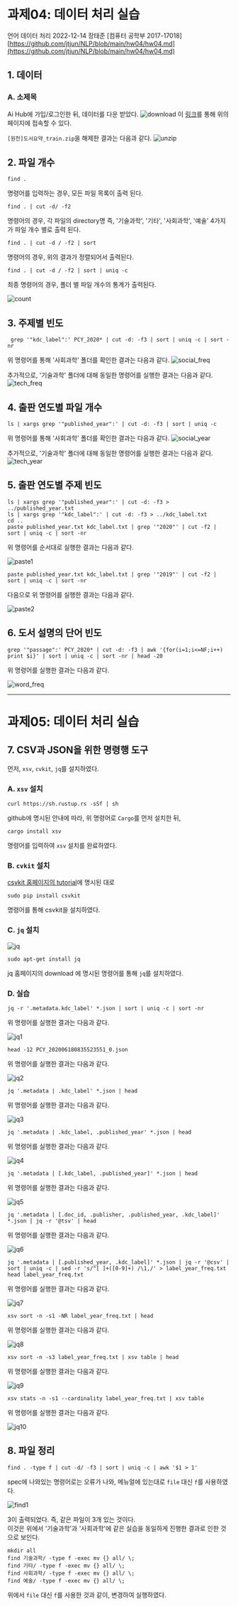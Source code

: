 # 과제04: 데이터 처리 실습

언어 데이터 처리 2022-12-14 장태준 [컴퓨터 공학부 2017-17018]
[https://github.com/jtjun/NLP/blob/main/hw04/hw04.md](https://github.com/jtjun/NLP/blob/main/hw04/hw04.md)

## 1. 데이터
### A. 소제목
Ai Hub에 가입/로그인한 뒤, 데이터를 다운 받았다.
![download](./src/download.png)
이 [링크](https://aihub.or.kr/aihubdata/data/view.do?currMenu=115&topMenu=100&aihubDataSe=realm&dataSetSn=93)를 통해 위의 페이지에 접속할 수 있다.

`[원천]도서요약_train.zip`을 해제한 결과는 다음과 같다.
![unzip](./src/unzip.png)

## 2. 파일 개수
```
find .
```
명령어를 입력하는 경우, 모든 파일 목록이 출력 된다.

```
find . | cut -d/ -f2
```
명령어의 경우, 각 파일의 directory명 즉, '기술과학', '기타', '사회과학', '예술' 4가지가 파일 개수 별로 출력 된다.

```
find . | cut -d / -f2 | sort
```
명령어의 경우, 위의 결과가 정렬되어서 출력된다.

```
find . | cut -d / -f2 | sort | uniq -c
```
최종 명령어의 경우, 폴더 별 파일 개수의 통계가 출력된다.


![count](./src/count.png)

## 3. 주제별 빈도
```
 grep '"kdc_label":' PCY_2020* | cut -d: -f3 | sort | uniq -c | sort -nr
```
위 명령어를 통해 '사회과학' 폴더를 확인한 결과는 다음과 같다.
![social_freq](./src/social_freq.png)

추가적으로, '기술과학' 폴더에 대해 동일한 명령어를 실행한 결과는 다음과 같다.
![tech_freq](./src/tech_freq.png)

## 4. 출판 연도별 파일 개수
```
ls | xargs grep '"published_year":' | cut -d: -f3 | sort | uniq -c
```
위 명령어를 통해 '사회과학' 폴더를 확인한 결과는 다음과 같다.
![social_year](./src/social_year.png)

추가적으로, '기술과학' 폴더에 대해 동일한 명령어를 실행한 결과는 다음과 같다.
![tech_year](./src/tech_year.png)

## 5. 출판 연도별 주제 빈도
```
ls | xargs grep '"published_year":' | cut -d: -f3 > ../published_year.txt
ls | xargs grep '"kdc_label":' | cut -d: -f3 > ../kdc_label.txt
cd ..
paste published_year.txt kdc_label.txt | grep '"2020"' | cut -f2 | sort | uniq -c | sort -nr
```
위 명령어를 순서대로 실행한 결과는 다음과 같다.

![paste1](./src/paste1.png)

```
paste published_year.txt kdc_label.txt | grep '"2019"' | cut -f2 | sort | uniq -c | sort -nr
```
다음으로 위 명령어를 실행한 결과는 다음과 같다.

![paste2](./src/paste2.png)

## 6. 도서 설명의 단어 빈도
```
grep '"passage":' PCY_2020* | cut -d: -f3 | awk '{for(i=1;i<=NF;i++) print $i}' | sort | uniq -c | sort -nr | head -20
```
위 명령어를 실행한 결과는 다음과 같다.

![word_freq](./src/word_freq.png)

----

# 과제05: 데이터 처리 실습

## 7. CSV과 JSON을 위한 명령행 도구
먼저, `xsv`, `cvkit`, `jq`를 설치하였다.

### A. `xsv` 설치
```
curl https://sh.rustup.rs -sSf | sh
```
github에 명시된 안내에 따라, 위 명령어로 `Cargo`를 먼저 설치한 뒤,
```
cargo install xsv
```
명령어를 입력하여 `xsv` 설치를 완료하였다.

### B. `cvkit` 설치
[csvkit 홈페이지의 tutorial](https://csvkit.readthedocs.io/en/latest/tutorial/1_getting_started.html)에 명시된 대로
```
sudo pip install csvkit
```
명령어를 통해 csvkit을 설치하였다.

### C. `jq` 설치
![jq](./src/jq.png)
```
sudo apt-get install jq
```
jq 홈페이지의 download 에 명시된 명령어를 통해 `jq`를 설치하였다.

### D. 실습
```
jq -r '.metadata.kdc_label' *.json | sort | uniq -c | sort -nr
```
위 명령어를 실행한 결과는 다음과 같다.

![jq1](./src/jq1.png)

```
head -12 PCY_202006180835523551_0.json
```
위 명령어를 실행한 결과는 다음과 같다.

![jq2](./src/jq2.png)

```
jq '.metadata | .kdc_label' *.json | head
```
위 명령어를 실행한 결과는 다음과 같다.

![jq3](./src/jq3.png)


```
jq '.metadata | .kdc_label, .published_year' *.json | head
```
위 명령어를 실행한 결과는 다음과 같다.

![jq4](./src/jq4.png)


```
jq '.metadata | [.kdc_label, .published_year]' *.json | head
```
위 명령어를 실행한 결과는 다음과 같다.

![jq5](./src/jq5.png)

```
jq '.metadata | [.doc_id, .publisher, .published_year, .kdc_label]' *.json | jq -r '@tsv' | head
```
위 명령어를 실행한 결과는 다음과 같다.

![jq6](./src/jq6.png)

```
jq '.metadata | [.published_year, .kdc_label]' *.json | jq -r '@csv' | sort | uniq -c | sed -r 's/^[ ]+([0-9]+) /\1,/' > label_year_freq.txt
head label_year_freq.txt
```
위 명령어를 실행한 결과는 다음과 같다.

![jq7](./src/jq7.png)

```
xsv sort -n -s1 -NR label_year_freq.txt | head
```
위 명령어를 실행한 결과는 다음과 같다.

![jq8](./src/jq8.png)

```
xsv sort -n -s3 label_year_freq.txt | xsv table | head
```
위 명령어를 실행한 결과는 다음과 같다.

![jq9](./src/jq9.png)

```
xsv stats -n -s1 --cardinality label_year_freq.txt | xsv table
```
위 명령어를 실행한 결과는 다음과 같다.

![jq10](./src/jq10.png)


## 8. 파일 정리
```
find . -type f | cut -d/ -f3 | sort | uniq -c | awk '$1 > 1'
```
spec에 나와있는 명령어로는 오류가 나와, 메뉴얼에 있는대로 `file` 대신 `f`를 사용하였다.

![find1](./src/find1.png)

3이 출력되었다. 즉, 같은 파일이 3개 있는 것이다.  
이것은 위에서 '기술과학'과 '사회과학'에 같은 실습을 동일하게 진행한 결과로 인한 것으로 보인다.

```
mkdir all
find 기술과학/ -type f -exec mv {} all/ \;
find 기타/ -type f -exec mv {} all/ \;
find 사회과학/ -type f -exec mv {} all/ \;
find 예술/ -type f -exec mv {} all/ \;
```
위에서 `file` 대신 `f`를 사용한 것과 같이, 변경하여 실행하였다.
